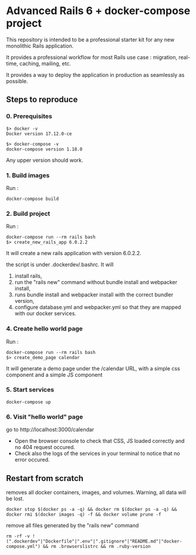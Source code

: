 # Advanced Rails 6 + docker-compose project

This repository is intended to be a professional starter kit for any new monolithic Rails application.

It provides a professional workflow for most Rails use case : migration, real-time, caching, mailing, etc.

It provides a way to deploy the application in production as seamlessly as possible.

## Steps to reproduce

### 0. Prerequisites

```
$> docker -v
Docker version 17.12.0-ce

$> docker-compose -v
docker-compose version 1.18.0
```

Any upper version should work.


### 1. Build images
Run :
```
docker-compose build
```

### 2. Build project

Run :
```
docker-compose run --rm rails bash
$> create_new_rails_app 6.0.2.2
```

It will create a new rails application with version 6.0.2.2.

the script is under .dockerdev/.bashrc. It will 

1) install rails, 
2) run the "rails new" command without bundle install and webpacker install,
3) runs bundle install and webpacker install with the correct bundler version,
4) configure database.yml and webpacker.yml so that they are mapped with our docker services.

### 4. Create hello world page

Run :
```
docker-compose run --rm rails bash
$> create_demo_page calendar
```

It will generate a demo page under the /calendar URL, with a simple css component and a simple JS component

### 5. Start services

```
docker-compose up
```

### 6. Visit "hello world" page

go to http://localhost:3000/calendar

 - Open the browser console to check that CSS, JS loaded correctly and no 404 request occured.
 - Check also the logs of the services in your terminal to notice that no error occured.

## Restart from scratch

removes all docker containers, images, and volumes. Warning, all data will be lost.
```
docker stop $(docker ps -a -q) && docker rm $(docker ps -a -q) && docker rmi $(docker images -q) -f && docker volume prune -f
```

remove all files generated by the "rails new" command
```
rm -rf -v !(".dockerdev"|"Dockerfile"|".env"|".gitignore"|"README.md"|"docker-compose.yml") && rm .browserslistrc && rm .ruby-version
```

